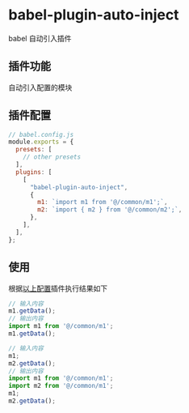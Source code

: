 # babel-plugin-auto-inject

babel 自动引入插件

## 插件功能

自动引入配置的模块

## 插件配置

```js
// babel.config.js
module.exports = {
  presets: [
    // other presets
  ],
  plugins: [
    [
      "babel-plugin-auto-inject",
      {
        m1: `import m1 from '@/common/m1';`,
        m2: `import { m2 } from '@/common/m2';`,
      },
    ],
  ],
};
```

## 使用
根据[以上配置](#插件配置)插件执行结果如下
```js
// 输入内容
m1.getData();
// 输出内容
import m1 from '@/common/m1';
m1.getData();
```
```js
// 输入内容
m1;
m2.getData();
// 输出内容
import m1 from '@/common/m1';
import m2 from '@/common/m1';
m1;
m2.getData();
```

